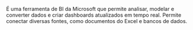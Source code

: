 É uma ferramenta de BI da Microsoft que permite analisar, modelar e converter dados e criar dashboards atualizados em tempo real. Permite conectar diversas fontes, como documentos do Excel e bancos de dados.


